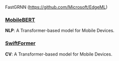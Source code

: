 FastGRNN (https://github.com/Microsoft/EdgeML)

### [MobileBERT](https://huggingface.co/docs/transformers/model_doc/mobilebert)
**NLP**: A Transformer-based model for Mobile Devices. 

### [SwiftFormer](https://github.com/Amshaker/SwiftFormer)
**CV**: A Transformer-based model for Mobile Devices. 